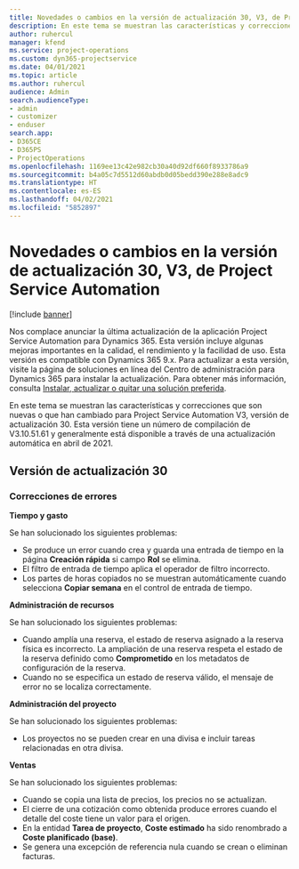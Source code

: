 ```yaml
---
title: Novedades o cambios en la versión de actualización 30, V3, de Project Service Automation
description: En este tema se muestran las características y correcciones que están disponibles en la versión de actualización 30, V3, de Project Service Automation.
author: ruhercul
manager: kfend
ms.service: project-operations
ms.custom: dyn365-projectservice
ms.date: 04/01/2021
ms.topic: article
ms.author: ruhercul
audience: Admin
search.audienceType:
- admin
- customizer
- enduser
search.app:
- D365CE
- D365PS
- ProjectOperations
ms.openlocfilehash: 1169ee13c42e982cb30a40d92df660f8933786a9
ms.sourcegitcommit: b4a05c7d5512d60abdb0d05bedd390e288e8adc9
ms.translationtype: HT
ms.contentlocale: es-ES
ms.lasthandoff: 04/02/2021
ms.locfileid: "5852897"
---
```

# <a name="whats-new-or-changed-in-project-service-automation-update-release-30-v3"></a>Novedades o cambios en la versión de actualización 30, V3, de Project Service Automation

[!include [banner](../includes/psa-now-project-operations.md)]

Nos complace anunciar la última actualización de la aplicación Project Service Automation para Dynamics 365. Esta versión incluye algunas mejoras importantes en la calidad, el rendimiento y la facilidad de uso. Esta versión es compatible con Dynamics 365 9.x. Para actualizar a esta versión, visite la página de soluciones en línea del Centro de administración para Dynamics 365 para instalar la actualización. Para obtener más información, consulta [Instalar, actualizar o quitar una solución preferida](https://docs.microsoft.com/power-platform/admin/install-remove-preferred-solution).

En este tema se muestran las características y correcciones que son nuevas o que han cambiado para Project Service Automation V3, versión de actualización 30. Esta versión tiene un número de compilación de V3.10.51.61 y generalmente está disponible a través de una actualización automática en abril de 2021.

## <a name="update-release-30"></a>Versión de actualización 30

### <a name="bug-fixes"></a>Correcciones de errores

**Tiempo y gasto**

Se han solucionado los siguientes problemas:

- Se produce un error cuando crea y guarda una entrada de tiempo en la página **Creación rápida** si campo **Rol** se elimina.
- El filtro de entrada de tiempo aplica el operador de filtro incorrecto.
- Los partes de horas copiados no se muestran automáticamente cuando selecciona **Copiar semana** en el control de entrada de tiempo.

**Administración de recursos**

Se han solucionado los siguientes problemas:

- Cuando amplía una reserva, el estado de reserva asignado a la reserva física es incorrecto. La ampliación de una reserva respeta el estado de la reserva definido como **Comprometido** en los metadatos de configuración de la reserva.
- Cuando no se especifica un estado de reserva válido, el mensaje de error no se localiza correctamente.

**Administración del proyecto**

Se han solucionado los siguientes problemas:

- Los proyectos no se pueden crear en una divisa e incluir tareas relacionadas en otra divisa.

**Ventas**

Se han solucionado los siguientes problemas:

- Cuando se copia una lista de precios, los precios no se actualizan.
- El cierre de una cotización como obtenida produce errores cuando el detalle del coste tiene un valor para el origen.
- En la entidad **Tarea de proyecto**, **Coste estimado** ha sido renombrado a **Coste planificado (base)**.
- Se genera una excepción de referencia nula cuando se crean o eliminan facturas.
